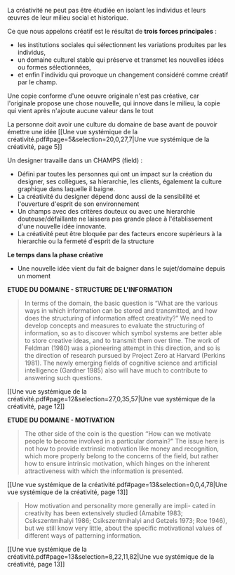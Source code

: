 La créativité ne peut pas être étudiée en isolant les individus et leurs œuvres de leur milieu social et historique. 

Ce que nous appelons créatif est le résultat de **trois forces principales** : 
- les institutions sociales qui sélectionnent les variations produites par les individus, 
- un domaine culturel stable qui préserve et transmet les nouvelles idées ou formes sélectionnées, 
- et enfin l'individu qui provoque un changement considéré comme créatif par le champ.

Une copie conforme d'une oeuvre originale n'est pas créative, car l'originale propose une chose nouvelle, qui innove dans le milieu, la copie qui vient après n'ajoute aucune valeur dans le tout

La personne doit avoir une culture du domaine de base avant de pouvoir émettre une idée 
[[Une vue systémique de la créativité.pdf#page=5&selection=20,0,27,7|Une vue systémique de la créativité, page 5]]

Un designer travaille dans un CHAMPS (field) : 
- Défini par toutes les personnes qui ont un impact sur la création du designer, ses collègues, sa hierarchie, les clients, également la culture graphique dans laquelle il baigne. 
- La créativité du designer dépend donc aussi de la sensibilité et l'ouverture d'esprit de son environnement 
- Un champs avec des critères douteux ou avec une hierarchie douteuse/défaillante ne laissera pas grande place à l'établissement d'une nouvelle idée innovante.
- La créativité peut être bloquée par des facteurs encore supérieurs à la hierarchie ou la fermeté d'esprit de la structure


**Le temps dans la phase créative**
- Une nouvelle idée vient du fait de baigner dans le sujet/domaine depuis un moment 


**ETUDE DU DOMAINE - STRUCTURE DE L'INFORMATION**

> In terms of the domain, the basic question is “What are the various ways in which information can be stored and transmitted, and how does the structuring of information affect creativity?” We need to develop concepts and measures to evaluate the structuring of information, so as to discover which symbol systems are better able to store creative ideas, and to transmit them over time. The work of Feldman (1980) was a pioneering attempt in this direction, and so is the direction of research pursued by Project Zero at Harvard (Perkins 1981). The newly emerging fields of cognitive science and artificial intelligence (Gardner 1985) also will have much to contribute to answering such questions.

[[Une vue systémique de la créativité.pdf#page=12&selection=27,0,35,57|Une vue systémique de la créativité, page 12]]


**ETUDE DU DOMAINE - MOTIVATION**
> The other side of the coin is the question ‘‘How can we motivate people to become involved in a particular domain?” The issue here is not how to provide extrinsic motivation like money and recognition, which more properly belong to the concerns of the field, but rather how to ensure intrinsic motivation, which hinges on the inherent attractiveness with which the information is presented.

[[Une vue systémique de la créativité.pdf#page=13&selection=0,0,4,78|Une vue systémique de la créativité, page 13]]

> How motivation and personality more generally are impli- cated in creativity has been extensively studied (Amabite 1983; Csikszentmihalyi 1986; Csikszentmihalyi and Getzels 1973; Roe 1946), but we still know very little, about the specific motivational values of different ways of patterning information.

[[Une vue systémique de la créativité.pdf#page=13&selection=8,22,11,82|Une vue systémique de la créativité, page 13]]

